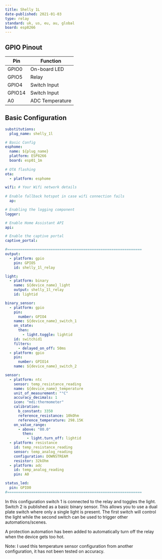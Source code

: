 ```yaml
---
title: Shelly 1L
date-published: 2021-01-03
type: relay
standard: uk, us, eu, au, global
board: esp8266
---
```


## GPIO Pinout

| Pin    | Function        |
| ------ | --------------- |
| GPIO0  | On-board LED    |
| GPIO5  | Relay           |
| GPIO4  | Switch Input    |
| GPIO14 | Switch Input    |
| A0     | ADC Temperature |

## Basic Configuration

```yaml
substitutions:
  plug_name: shelly_1l

# Basic Config
esphome:
  name: ${plug_name}
  platform: ESP8266
  board: esp01_1m
    
# OTA flashing
ota:
  - platform: esphome

wifi: # Your Wifi network details
  
# Enable fallback hotspot in case wifi connection fails  
  ap:

# Enabling the logging component
logger:

# Enable Home Assistant API
api:

# Enable the captive portal
captive_portal:

#==============================================================
output:
  - platform: gpio
    pin: GPIO5
    id: shelly_1l_relay

light:
  - platform: binary
    name: ${device_name}_light
    output: shelly_1l_relay
    id: lightid

binary_sensor:
  - platform: gpio
    pin:
      number: GPIO4
    name: ${device_name}_switch_1
    on_state:
      then:
        - light.toggle: lightid
    id: switchid1
    filters:
      - delayed_on_off: 50ms
  - platform: gpio
    pin:
      number: GPIO14
    name: ${device_name}_switch_2

sensor:
  - platform: ntc
    sensor: temp_resistance_reading
    name: ${device_name}_temperature
    unit_of_measurement: "°C"
    accuracy_decimals: 1
    icon: "mdi:thermometer"
    calibration:
      b_constant: 3350
      reference_resistance: 10kOhm
      reference_temperature: 298.15K
    on_value_range:
      - above: "80.0"
        then:
          - light.turn_off: lightid
  - platform: resistance
    id: temp_resistance_reading
    sensor: temp_analog_reading
    configuration: DOWNSTREAM
    resistor: 32kOhm
  - platform: adc
    id: temp_analog_reading
    pin: A0

status_led:
  pin: GPIO0
#==============================================================
```

In this configuration switch 1 is connected to the relay and toggles the light.
Switch 2 is published as a basic binary sensor. This allows you to use a dual plate switch where only a single light is present.
The first switch will control the light while the second switch can be used to trigger other automations/scenes.

A protection automation has been added to automatically turn off the relay when the device gets too hot.

Note: I used this temperature sensor configuration from another configuration, it has not been tested on accuracy.

